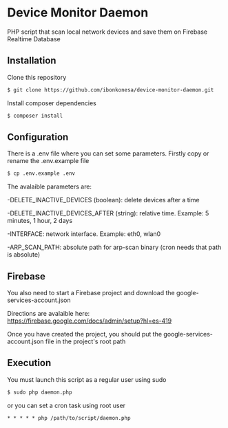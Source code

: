 # Device Monitor Daemon
PHP script that scan local network devices and save them on Firebase Realtime Database

## Installation

Clone this repository

```sh
$ git clone https://github.com/ibonkonesa/device-monitor-daemon.git
```

Install composer dependencies

```sh
$ composer install
```

## Configuration

There is a .env file where you can set some parameters. Firstly copy or rename the .env.example file

```sh
$ cp .env.example .env
```

The avalaible parameters are:

-DELETE_INACTIVE_DEVICES (boolean): delete devices after a time

-DELETE_INACTIVE_DEVICES_AFTER (string):  relative time. Example: 5 minutes, 1 hour, 2 days

-INTERFACE: network interface. Example: eth0, wlan0

-ARP_SCAN_PATH: absolute path for arp-scan binary (cron needs that path is absolute)

## Firebase

You also need to start a Firebase project and download the google-services-account.json

Directions are avalaible here: https://firebase.google.com/docs/admin/setup?hl=es-419

Once you have created the project, you should put the google-services-account.json file in the project's root path

## Execution

You must launch this script as a regular user using sudo

```sh
$ sudo php daemon.php
```
or you can set a cron task using root user


```
* * * * * php /path/to/script/daemon.php
````




